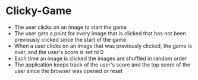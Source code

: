 # Clicky-Game

* The user clicks on an image to start the game
* The user gets a point for every image that is clicked that has not been previously clicked since the start of the game
* When a user clicks on an image that was previously clicked, the game is over, and the user's score is set to 0
* Each time an image is clicked the images are shuffled in random order
* The application keeps track of the user's score and the top score of the user since the browser was opened or reset